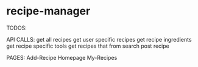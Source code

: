 # recipe-manager

TODOS:

API CALLS:
    get all recipes
    get user specific recipes
    get recipe ingredients
    get recipe specific tools
    get recipes that from search
    post recipe 
    

PAGES:
    Add-Recipe
    Homepage
    My-Recipes 
